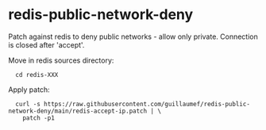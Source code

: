 # redis-public-network-deny
Patch against redis to deny public networks - allow only private.
Connection is closed after 'accept'.


Move in redis sources directory:
```shell
  cd redis-XXX
```

Apply patch:
```shell
  curl -s https://raw.githubusercontent.com/guillaumef/redis-public-network-deny/main/redis-accept-ip.patch | \
    patch -p1
```
